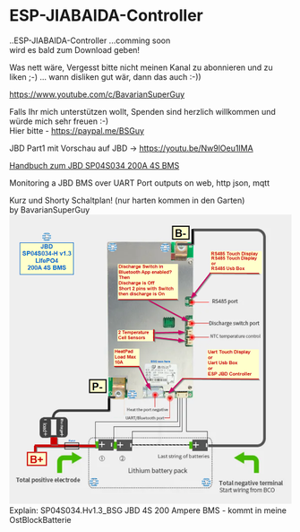# ESP-JIABAIDA-Controller

..ESP-JIABAIDA-Controller ...comming soon  
wird es bald zum Download geben!

Was nett wäre, Vergesst bitte nicht meinen Kanal zu abonnieren und zu liken ;-) ... wann disliken gut wär, dann das auch :-))  

https://www.youtube.com/c/BavarianSuperGuy  

Falls Ihr mich unterstützen wollt, Spenden sind herzlich willkommen und würde mich sehr freuen :-)  
Hier bitte - https://paypal.me/BSGuy  

JBD Part1 mit Vorschau auf JBD  -> https://youtu.be/Nw9lOeu1IMA  


<a href="A04_From Your Webside - JBD-SP04S034-_-A04.pdf" type="application/pdf" class="image fit">Handbuch zum JBD SP04S034 200A 4S BMS </a> 


Monitoring a JBD BMS over UART Port outputs on  web, http json, mqtt  
  
Kurz und Shorty Schaltplan! (nur harten kommen in den Garten)  
by BavarianSuperGuy  
<img src="SP04S034.Hv1.3_BSG.png" alt="SP04S034.Hv1.3_BSG"/>  
Explain: SP04S034.Hv1.3_BSG JBD 4S 200 Ampere BMS - kommt in meine OstBlockBatterie  

